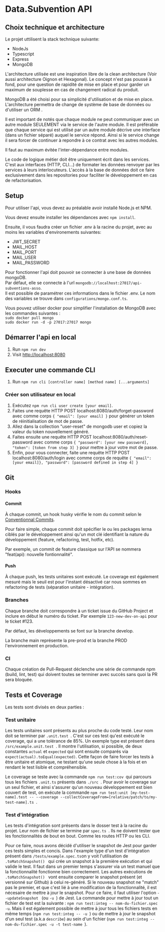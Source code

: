 # Data.Subvention API

## Choix technique et architecture

Le projet uttilisent la stack technique suivante:

- NodeJs
- Typescript
- Express
- MongoDB

L'architecture utilisée est une inspiration libre de la clean architecture (Voir aussi architecture Oignon et Hexagonal). Le concept n'est pas poussé à fond, pour une question de rapidité de mise en place et pour garder un maximum de souplesse en cas de changement radical du produit.

MongoDB a été choisi pour sa simplicité d'utilisation et de mise en place. L'architecture permettra de change de système de base de données ou d'utiliser un ORM .

Il est important de notés que chaque module ne peut communiquer avec un autre module SEULEMENT via le service de l'autre module. Il est préférable que chaque service qui est utilisé par un autre module décrive une interface (dans un fichier séparé) auquel le service répond. Ainsi si le service change il sera forcer de continuer à repondre à ce contrat avec les autres modules.

Il faut au maximum évitée l'inter-dépendance entre modules.

Le code de logique métier doit être uniquement écrit dans les services. C'est aux interfaces (HTTP, CLI…) de formater les données renvoyer par les services à leurs interlocuteurs. L'accès à la base de données doit ce faire exclusivement dans les repositories pour faciliter le développement en cas de refactorisation.

## Setup

Pour utiliser l'api, vous devez au préalable avoir installé Node.js et NPM.

Vous devez ensuite installer les dépendances avec `npm install`.

Ensuite, il vous faudra créer un fichier .env à la racine du projet, avec au moins les variables d'environements suivantes:

- JWT_SECRET
- MAIL_HOST
- MAIL_PORT
- MAIL_USER
- MAIL_PASSWORD

Pour fonctionner l'api doit pouvoir se connecter à une base de données mongoDB.  
Par défaut, elle se connecte à l'url `mongodb://localhost:27017/api-subventions-asso`.  
Il est possible de paramétrer ces informations dans le fichier .env. Le nom des variables se trouve dans `configurations/mongo.conf.ts`.

Vous pouvez utiliser docker pour simplifier l'installation de MongoDB avec les commandes suivantes :  
`sudo docker pull mongo`  
`sudo docker run -d -p 27017:27017 mongo`

## Démarrer l'api en local

1. Run `npm run dev`
2. Visit [http://localhost:8080](http://localhost:8080)

## Executer une commande CLI

1. Run `npm run cli [controller name] [method name] [...arguments]`

### Créer son utilisateur en local

1. Exécutez `npm run cli user create [your email]`.
2. Faites une requête HTTP POST localhost:8080/auth/forget-password avec comme corps `{ "email": [your email] }` pour générer un token de réinitialisation de mot de passe.
3. Allez dans la collection "user-reset" de mongodb user et copiez la valeur du token nouvellement généré.
4. Faites ensuite une requête HTTP POST localhost:8080/auth/reset-password avec comme corps `{ "password": [your new password], "token": [token from step 3] }` pour mettre à jour votre mot de passe.
5. Enfin, pour vous connecter, faite une requête HTTP POST localhost:8080/auth/login avec comme corps de requête `{ "email": [your email]}, "password": [password defined in step 4] }`

## Git

### Hooks

#### Commit

À chaque commit, un hook husky vérifie le nom du commit selon le [Conventionnal Commits](https://www.conventionalcommits.org/en/v1.0.0/).

Pour faire simple, chaque commit doit spécifier le ou les packages lerna ciblés par le développement ainsi qu'un mot clé identifiant la nature du développement (feature, refactoring, test, hotfix, etc).

Par exemple, un commit de feature classique sur l'API se nommera "feat(api): nouvelle fontionnalité".

#### Push

À chaque push, les tests unitaires sont exécuté. Le coverage est également mesuré mais le seuil est pour l'instant désactivé car nous sommes en refactoring de tests (séparation unitaire - intégration).

### Branches

Chaque branche doit correspondre à un ticket issue du GitHub Project et inclure en début le numéro du ticket. Par exemple `123-new-dev-on-api` pour le ticket #123.

Par défaut, les développements se font sur la branche develop.

La branche main représente la pre-prod et la branche PROD l'environnement en production.

### CI

Chaque création de Pull-Request déclenche une série de commande npm (build, lint, test) qui doivent toutes se terminer avec succès sans quoi la PR sera bloquée.

## Tests et Coverage

Les tests sont divisés en deux parties : 

### Test unitaire

Les tests unitaires sont présents au plus proche du code testé. Leur nom doit se terminer par ```.unit.test ```. C'est sur ces test qu'est exécuté le coverage, qui a une tolérance de 85%. Un exemple type est présent dans ```/src/example.unit.test ```. Il montre l'utilisation, si possible, de deux constantes ```actual``` et ```expected``` qui sont ensuite comparés via ```expect(actual).toEqual(expected)```. Cette façon de faire forcer les tests à être unitaire et atomique, ne testant qu'une seule chose à la fois et en rendant le test lisible et compréhensible.

Le coverage se teste avec la commande ```npm run test:cov ```qui parcours tous les fichiers ```.unit.ts``` présents dans ```./src ```. Pour avoir le coverage sur un seul fichier, et ainsi s'assurer qu'un nouveau développement est bien couvert de test, on exécute la commande ```npm run test:unit [my-test-name].test -- --coverage --collectCoverageFrom=[relative/patch/to/my-test-name].ts ```.

### Test d'intégration

Les tests d'intégration sont présents dans le dosser test à la racine du projet. Leur nom de fichier se termine par ```spec.ts ```. Ils ne doivent tester que les fonctionnalités de bout en bout. Comme les routes HTTP ou les CLI. 

Pour ce faire, nous avons décidé d'utiliser le snapshot de Jest pour garder ces tests simples et concis. Dans l'example type d'un test d'intégration présent dans ```/tests/example.spec.ts```on y voit l'utilisation de ```.toMatchSnapshot() ``` qui crée un snapshot à la première exécution et qui valide le test. Il faut dans un premier temps s'assurer via un test manuel que la fonctionnalité fonctionne bien correctement. Les autres exécutions de ```.toMatchSnapshot() ``` vont ensuite comparer le snapshot présent (et versionné sur Github) à celui re-généré. Si le nouveau snapshot ne "match" pas le premier, et que c'est lié à une modification de la fonctionnalité, il est nécesaire de mettre à jour le snapshot. Pour ce faire, il faut utiliser l'option ```--updateSnapshot ``` (ou ```-u ```) de Jest. La commande pour mettre à jour tout un fichier de test est la suivante :  ``` npm run test:integ -- nom-du-fichier.spec -u ```. Mais il est également possible de mettre à jour tous les fichiers tests en même temps (```npm run test:integ -- -u ```) ou de mettre à jour le snapshot d'un seul test (a.k.a ```describe```) au sein d'un fichier (```npm run test:integ -- nom-du-fichier.spec -u -t test-name ```).


